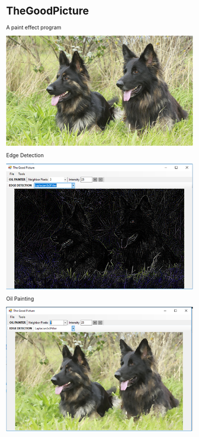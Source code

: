 # TheGoodPicture
A paint effect program




![alt text](https://github.com/tjolin-awe/TheGoodPicture/blob/master/german-shepherd.jpg)


Edge Detection

![alt text](https://github.com/tjolin-awe/TheGoodPicture/blob/master/TheGoodPicture.PNG)

Oil Painting

![alt text](https://github.com/tjolin-awe/TheGoodPicture/blob/master/oilpaint.PNG)


